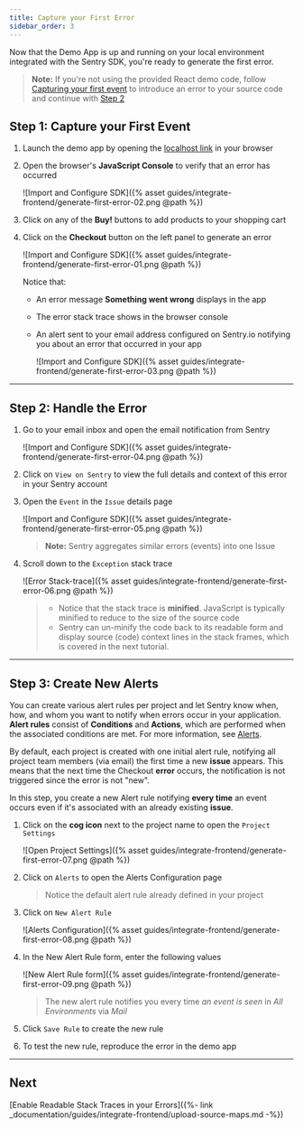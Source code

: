 ```yaml
---
title: Capture your First Error
sidebar_order: 3
---
```


Now that the Demo App is up and running on your local environment integrated with the Sentry SDK, you're ready to generate the first error. 

> **Note:** If you're not using the provided React demo code, follow [Capturing your first event](https://docs.sentry.io/error-reporting/quickstart/?platform=browser) to introduce an error to your source code and continue with [Step 2](#step-2-handle-the-error)

<!-- ## Prerequisites -->


## Step 1: Capture your First Event

1. Launch the demo app by opening the [localhost link](https://localhost:5000) in your browser 

2. Open the browser's **JavaScript Console** to verify that an error has occurred

    ![Import and Configure SDK]({% asset guides/integrate-frontend/generate-first-error-02.png @path %})

2. Click on any of the **Buy!** buttons to add products to your shopping cart

3. Click on the **Checkout** button on the left panel to generate an error

    ![Import and Configure SDK]({% asset guides/integrate-frontend/generate-first-error-01.png @path %})
    
    Notice that:
    * An error message **Something went wrong** displays in the app 
    * The error stack trace shows in the browser console
    * An alert sent to your email address configured on Sentry.io notifying you about an error that occurred in your app
    
        ![Import and Configure SDK]({% asset guides/integrate-frontend/generate-first-error-03.png @path %})

***

## Step 2: Handle the Error

1. Go to your email inbox and open the email notification from Sentry

    ![Import and Configure SDK]({% asset guides/integrate-frontend/generate-first-error-04.png @path %})

2. Click on `View on Sentry` to view the full details and context of this error in your Sentry account

3. Open the `Event` in the `Issue` details page

    ![Import and Configure SDK]({% asset guides/integrate-frontend/generate-first-error-05.png @path %})
    > **Note:** Sentry aggregates similar errors (events) into one Issue

4. Scroll down to the `Exception` stack trace

    ![Error Stack-trace]({% asset guides/integrate-frontend/generate-first-error-06.png @path %})

    > * Notice that the stack trace is **minified**.  JavaScript is typically minified to reduce to the size of the source code
    > * Sentry can un-minify the code back to its readable form and display source (code) context lines in the stack frames, which is covered in the next tutorial.

***

## Step 3: Create New Alerts

You can create various alert rules per project and let Sentry know when, how, and whom you want to notify when errors occur in your application. **Alert rules** consist of **Conditions** and **Actions**, which are performed when the associated conditions are met. For more information, see [Alerts](https://docs.sentry.io/workflow/notifications/alerts/).

By default, each project is created with one initial alert rule, notifying all project team members (via email) the first time a new **issue** appears. This means that the next time the Checkout **error** occurs, the notification is not triggered since the error is not "new".

In this step, you create a new Alert rule notifying **every time** an event occurs even if it's associated with an already existing **issue**.

 1. Click on the **cog icon** next to the project name to open the `Project Settings`

    ![Open Project Settings]({% asset guides/integrate-frontend/generate-first-error-07.png @path %})

2. Click on `Alerts` to open the Alerts Configuration page
    > Notice the default alert rule already defined in your project

3. Click on `New Alert Rule`

    ![Alerts Configuration]({% asset guides/integrate-frontend/generate-first-error-08.png @path %})

4. In the New Alert Rule form, enter the following values 

    ![New Alert Rule form]({% asset guides/integrate-frontend/generate-first-error-09.png @path %})

    > The new alert rule notifies you every time _an event is seen_ in _All Environments_ via _Mail_

5. Click `Save Rule` to create the new rule

6. To test the new rule, reproduce the error in the demo app 

***

## Next

[Enable Readable Stack Traces in your Errors]({%- link _documentation/guides/integrate-frontend/upload-source-maps.md -%})
